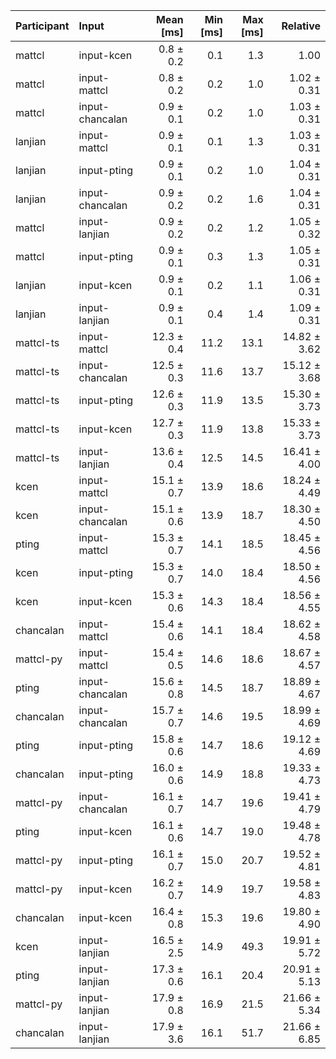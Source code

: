 | Participant | Input | Mean [ms] | Min [ms] | Max [ms] | Relative |
|:---|:---|---:|---:|---:|---:|
| mattcl | input-kcen | 0.8 ± 0.2 | 0.1 | 1.3 | 1.00 |
| mattcl | input-mattcl | 0.8 ± 0.2 | 0.2 | 1.0 | 1.02 ± 0.31 |
| mattcl | input-chancalan | 0.9 ± 0.1 | 0.2 | 1.0 | 1.03 ± 0.31 |
| lanjian | input-mattcl | 0.9 ± 0.1 | 0.1 | 1.3 | 1.03 ± 0.31 |
| lanjian | input-pting | 0.9 ± 0.1 | 0.2 | 1.0 | 1.04 ± 0.31 |
| lanjian | input-chancalan | 0.9 ± 0.2 | 0.2 | 1.6 | 1.04 ± 0.31 |
| mattcl | input-lanjian | 0.9 ± 0.2 | 0.2 | 1.2 | 1.05 ± 0.32 |
| mattcl | input-pting | 0.9 ± 0.1 | 0.3 | 1.3 | 1.05 ± 0.31 |
| lanjian | input-kcen | 0.9 ± 0.1 | 0.2 | 1.1 | 1.06 ± 0.31 |
| lanjian | input-lanjian | 0.9 ± 0.1 | 0.4 | 1.4 | 1.09 ± 0.31 |
| mattcl-ts | input-mattcl | 12.3 ± 0.4 | 11.2 | 13.1 | 14.82 ± 3.62 |
| mattcl-ts | input-chancalan | 12.5 ± 0.3 | 11.6 | 13.7 | 15.12 ± 3.68 |
| mattcl-ts | input-pting | 12.6 ± 0.3 | 11.9 | 13.5 | 15.30 ± 3.73 |
| mattcl-ts | input-kcen | 12.7 ± 0.3 | 11.9 | 13.8 | 15.33 ± 3.73 |
| mattcl-ts | input-lanjian | 13.6 ± 0.4 | 12.5 | 14.5 | 16.41 ± 4.00 |
| kcen | input-mattcl | 15.1 ± 0.7 | 13.9 | 18.6 | 18.24 ± 4.49 |
| kcen | input-chancalan | 15.1 ± 0.6 | 13.9 | 18.7 | 18.30 ± 4.50 |
| pting | input-mattcl | 15.3 ± 0.7 | 14.1 | 18.5 | 18.45 ± 4.56 |
| kcen | input-pting | 15.3 ± 0.7 | 14.0 | 18.4 | 18.50 ± 4.56 |
| kcen | input-kcen | 15.3 ± 0.6 | 14.3 | 18.4 | 18.56 ± 4.55 |
| chancalan | input-mattcl | 15.4 ± 0.6 | 14.1 | 18.4 | 18.62 ± 4.58 |
| mattcl-py | input-mattcl | 15.4 ± 0.5 | 14.6 | 18.6 | 18.67 ± 4.57 |
| pting | input-chancalan | 15.6 ± 0.8 | 14.5 | 18.7 | 18.89 ± 4.67 |
| chancalan | input-chancalan | 15.7 ± 0.7 | 14.6 | 19.5 | 18.99 ± 4.69 |
| pting | input-pting | 15.8 ± 0.6 | 14.7 | 18.6 | 19.12 ± 4.69 |
| chancalan | input-pting | 16.0 ± 0.6 | 14.9 | 18.8 | 19.33 ± 4.73 |
| mattcl-py | input-chancalan | 16.1 ± 0.7 | 14.7 | 19.6 | 19.41 ± 4.79 |
| pting | input-kcen | 16.1 ± 0.6 | 14.7 | 19.0 | 19.48 ± 4.78 |
| mattcl-py | input-pting | 16.1 ± 0.7 | 15.0 | 20.7 | 19.52 ± 4.81 |
| mattcl-py | input-kcen | 16.2 ± 0.7 | 14.9 | 19.7 | 19.58 ± 4.83 |
| chancalan | input-kcen | 16.4 ± 0.8 | 15.3 | 19.6 | 19.80 ± 4.90 |
| kcen | input-lanjian | 16.5 ± 2.5 | 14.9 | 49.3 | 19.91 ± 5.72 |
| pting | input-lanjian | 17.3 ± 0.6 | 16.1 | 20.4 | 20.91 ± 5.13 |
| mattcl-py | input-lanjian | 17.9 ± 0.8 | 16.9 | 21.5 | 21.66 ± 5.34 |
| chancalan | input-lanjian | 17.9 ± 3.6 | 16.1 | 51.7 | 21.66 ± 6.85 |
